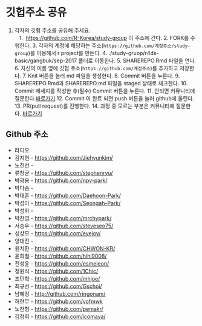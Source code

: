 깃헙주소 공유
================

1.  각자의 깃헙 주소를 공유해 주세요.        
    1.  <https://github.com/R-Korea/study-group> 이 주소에 간다.
    2.  FORK를 수행한다.
    3.  각자의 계정에 해당하는 주소(`https://github.com/계정주소/study-group`)를 이용해서 r project를 만든다.
    4.  ./study-gruop/r4ds-basic/gangbuk/sep-2017 폴더로 이동한다.
    5.  SHAREREPO.Rmd 파일을 연다.
    6.  자신의 이름 옆에 깃헙 주소(`https://github.com/계정주소`)를 추가하고 저장한다.
    7.  Knit 버튼을 눌러 md 파일을 생성한다.
    8.  Commit 버튼을 누른다.
    9.  SHAREREPO.Rmd과 SHAREREPO.md 파일을 staged 상태로 체크한다.
    10. Commit 메세지를 작성한 후(필수) Commit 버튼을 누른다.
    11. 안되면 커뮤니티에 질문한다.[바로가기](https://www.facebook.com/groups/krstudy/?fref=ts)
    12. Commit 이 완료 되면 push 버튼을 눌러 github에 올린다.
    13. PR(pull request)를 진행한다.
    14. 과정 중 모르는 부분은 커뮤니티에 질문한다. [바로가기](https://www.facebook.com/groups/krstudy/?fref=ts)

Github 주소
-----------

-   라디오
-   김지현 - <https://github.com/Jiehyunkim/>
-   노진선 -
-   류창균 - <https://github.com/stephenryu/>
-   박광용 - <https://github.com/npv-park/>
-   박다솜 -
-   박대훈 - <https://github.com/Daehoon-Park/>
-   박성아 - <https://github.com/Seongah-Park/>
-   박성화 -
-   박찬엽 - <https://github.com/mrchypark/>
-   서승우 - <https://github.com/steveseo75/>
-   성상모 - <https://github.com/eyejoy/>
-   양대진 -
-   원치환 - <https://github.com/CHWON-KR/>
-   윤희철 - <https://github.com/hihi9008/>
-   전성윤 - <https://github.com/esmejeon/>
-   정원식 - <https://github.com/1Chic/>
-   조민혁 - <https://github.com/mhjoe/>
-   최규선 - <https://github.com/Gschoi/>
-   남혜정 - <http://github.com/ringonam/>
-   허현무 - <https://github.com/vofmwk>
-   노찬형 - <https://github.com/pemakr/>
-   김정희 - <https://github.com/icomaya/>    
